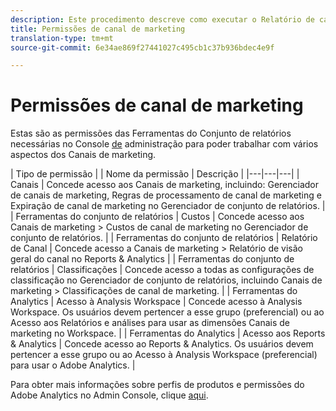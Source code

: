 ```yaml
---
description: Este procedimento descreve como executar o Relatório de canal de marketing, fornecer direitos de administrador e permissões de grupo de usuário ao relatório.
title: Permissões de canal de marketing
translation-type: tm+mt
source-git-commit: 6e34ae869f27441027c495cb1c37b936bdec4e9f

---
```



# Permissões de canal de marketing

Estas são as permissões das Ferramentas do Conjunto de relatórios necessárias no Console [de](https://adminconsole.adobe.com/) administração para poder trabalhar com vários aspectos dos Canais de marketing.

| Tipo de permissão |  | Nome da permissão | Descrição |
|---|---|---|
| Canais | Concede acesso aos Canais de marketing, incluindo: Gerenciador de canais de marketing, Regras de processamento de canal de marketing e Expiração de canal de marketing no Gerenciador de conjunto de relatórios. |
| Ferramentas do conjunto de relatórios | Custos | Concede acesso aos Canais de marketing > Custos de canal de marketing no Gerenciador de conjunto de relatórios. |
| Ferramentas do conjunto de relatórios | Relatório de Canal | Concede acesso a Canais de marketing > Relatório de visão geral do canal no Reports &amp; Analytics |
| Ferramentas do conjunto de relatórios | Classificações | Concede acesso a todas as configurações de classificação no Gerenciador de conjunto de relatórios, incluindo Canais de marketing > Classificações de canal de marketing. |
| Ferramentas do Analytics | Acesso à Analysis Workspace | Concede acesso à Analysis Workspace. Os usuários devem pertencer a esse grupo (preferencial) ou ao Acesso aos Relatórios e análises para usar as dimensões Canais de marketing no Workspace. |
| Ferramentas do Analytics | Acesso aos Reports &amp; Analytics  | Concede acesso ao Reports &amp; Analytics. Os usuários devem pertencer a esse grupo ou ao Acesso à Analysis Workspace (preferencial) para usar o Adobe Analytics. |

Para obter mais informações sobre perfis de produtos e permissões do Adobe Analytics no Admin Console, clique [aqui](https://docs.adobe.com/content/help/en/analytics/admin/admin-console/permissions/product-profile.html).